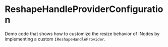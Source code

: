 # ReshapeHandleProviderConfiguration

Demo code that shows how to customize the resize behavior of INodes by implementing
      a custom `IReshapeHandleProvider`.

